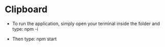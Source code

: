 # Clipboard

* To run the application, simply open your terminal inside the folder and type: npm -i

* Then type: npm start